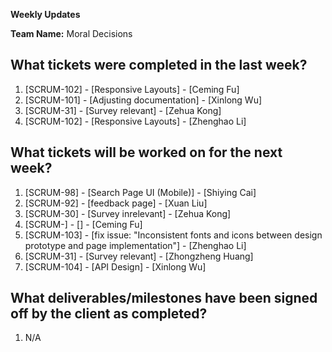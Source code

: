 **Weekly Updates**

**Team Name:** Moral Decisions

## What tickets were completed in the last week?
1. [SCRUM-102] - [Responsive Layouts] - [Ceming Fu] 
2. [SCRUM-101] - [Adjusting documentation] - [Xinlong Wu] 
3. [SCRUM-31] - [Survey relevant] - [Zehua Kong]
4. [SCRUM-102] - [Responsive Layouts] - [Zhenghao Li] 

## What tickets will be worked on for the next week?
1. [SCRUM-98] - [Search Page UI (Mobile)] - [Shiying Cai] 
2. [SCRUM-92] - [feedback page] - [Xuan Liu] 
3. [SCRUM-30] - [Survey inrelevant] - [Zehua Kong] 
4. [SCRUM-] - [] - [Ceming Fu] 
5. [SCRUM-103] - [fix issue: "Inconsistent fonts and icons between design prototype and page implementation"] - [Zhenghao Li] 
6. [SCRUM-31] - [Survey relevant] - [Zhongzheng Huang] 
7. [SCRUM-104] - [API Design] - [Xinlong Wu]


## What deliverables/milestones have been signed off by the client as completed?
1. N/A

